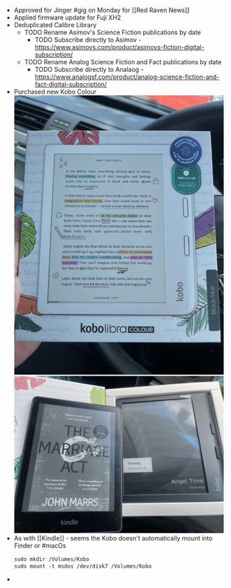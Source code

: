 - Approved for Jinger #gig on Monday for [[Red Raven News]]
- Applied firmware update for Fuji XH2
- Deduplicated Calibre Library
	- TODO Rename Asimov's Science Fiction publications by date
		- TODO Subscribe directly to Asimov - https://www.asimovs.com/product/asimovs-fiction-digital-subscription/
	- TODO Rename Analog Science Fiction and Fact publications by date
		- TODO Subscribe directly to Analaog - https://www.analogsf.com/product/analog-science-fiction-and-fact-digital-subscription/
- Purchased new Kobo Colour
  ![kobolibracolour.jpg](../assets/kobolibracolour_1740795047497_0.jpg)
  ![kobovskindle.jpg](../assets/kobovskindle_1740795108627_0.jpg)
- As with [[Kindle]] - seems the Kobo doesn't automatically mount into Finder or #macOs
  ```
  sudo mkdir /Volumes/Kobo
  sudo mount -t msdos /dev/disk7 /Volumes/Kobo
  ```
-